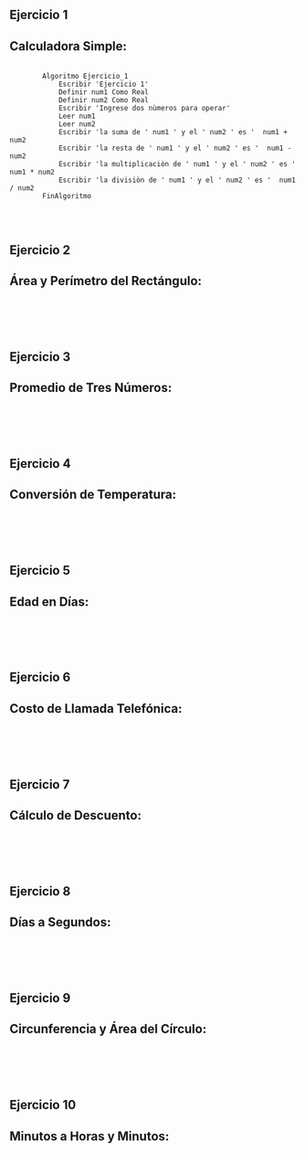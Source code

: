 <h2> Ejercicio 1 </h2>
<h2> Calculadora Simple: </h2>
<pre>
    <code>
        Algoritmo Ejercicio_1
        	Escribir 'Ejercicio 1'
        	Definir num1 Como Real
        	Definir num2 Como Real
        	Escribir 'Ingrese dos nùmeros para operar'
        	Leer num1 
        	Leer num2
        	Escribir 'la suma de ' num1 ' y el ' num2 ' es '  num1 + num2
        	Escribir 'la resta de ' num1 ' y el ' num2 ' es '  num1 - num2
        	Escribir 'la multiplicaciòn de ' num1 ' y el ' num2 ' es '  num1 * num2
        	Escribir 'la divisiòn de ' num1 ' y el ' num2 ' es '  num1 / num2
        FinAlgoritmo
    </code>
</pre>
<br>    

<h2> Ejercicio 2 </h2>
<h2> Área y Perímetro del Rectángulo: </h2>
<pre>
    <code>
    </code>
</pre>
<br>    

<h2> Ejercicio 3 </h2>
<h2> Promedio de Tres Números: </h2>
<pre>
    <code>
    </code>
</pre>
<br>    

<h2> Ejercicio 4 </h2>
<h2> Conversión de Temperatura: </h2>
<pre>
    <code>
    </code>
</pre>
<br>    

<h2> Ejercicio 5 </h2>
<h2> Edad en Días: </h2>
<pre>
    <code>
    </code>
</pre>
<br>    

<h2> Ejercicio 6 </h2>
<h2> Costo de Llamada Telefónica: </h2>
<pre>
    <code>
    </code>
</pre>
<br>    

<h2> Ejercicio 7 </h2>
<h2> Cálculo de Descuento: </h2>
<pre>
    <code>
    </code>
</pre>
<br>    

<h2> Ejercicio 8 </h2>
<h2> Días a Segundos: </h2>
<pre>
    <code>
    </code>
</pre>
<br>    

<h2> Ejercicio 9 </h2>
<h2> Circunferencia y Área del Círculo: </h2>
<pre>
    <code>
    </code>
</pre>
<br>    

<h2> Ejercicio 10 </h2>
<h2> Minutos a Horas y Minutos: </h2>
<pre>
    <code>
    </code>
</pre>
<br>    

